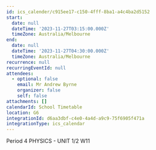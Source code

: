 ```yaml
---
id: ics_calender/c915ee17-c150-4fff-8ba1-a4c4ba2d5152
start:
  date: null
  dateTime: '2023-11-27T03:15:00.000Z'
  timeZone: Australia/Melbourne
end:
  date: null
  dateTime: '2023-11-27T04:30:00.000Z'
  timeZone: Australia/Melbourne
recurrence: null
recurringEventId: null
attendees:
  - optional: false
    email: Mr Andrew Byrne
    organizer: false
    self: false
attachments: []
calendarId: School Timetable
location: G6
integrationId: d6aa3dbf-c4e0-4a4d-a9c9-75f6905f471a
integrationType: ics_calendar
---
```

Period 4
PHYSICS - UNIT 1/2 W11